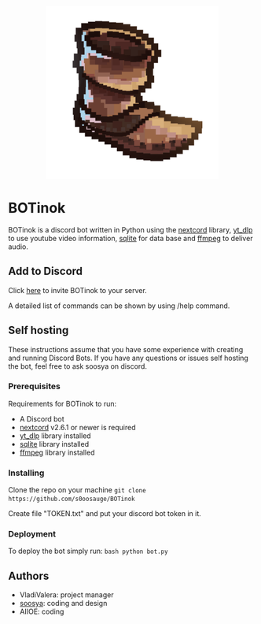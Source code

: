 <div align="center">
    <img src="https://github.com/s0oosauge/BOTinok/blob/main/data/logo2.png" width="350" height="350">
</div>

# BOTinok

BOTinok is a discord bot written in Python using the [nextcord](https://github.com/nextcord/nextcord) library, [yt_dlp](https://github.com/yt-dlp/yt-dlp) to use youtube video information, [sqlite](https://pypi.org/project/sqlite3py/) for data base and [ffmpeg](https://github.com/FFmpeg/FFmpeg) to deliver audio.

## Add to Discord

Click [here](https://discord.com/api/oauth2/authorize?client_id=1182345632086761674&permissions=8&scope=bot) to invite BOTinok to your server.

A detailed list of commands can be shown by using /help command.

## Self hosting

These instructions assume that you have some experience with creating and running Discord Bots. If you have any questions or issues self hosting the bot, feel free to ask soosya on discord.

### Prerequisites

Requirements for BOTinok to run:
- A Discord bot
- [nextcord](https://github.com/nextcord/nextcord) v2.6.1 or newer is required
- [yt_dlp](https://github.com/yt-dlp/yt-dlp) library installed
- [sqlite](https://pypi.org/project/sqlite3py/) library installed
- [ffmpeg](https://github.com/FFmpeg/FFmpeg) library installed

### Installing

Clone the repo on your machine
```git clone https://github.com/s0oosauge/BOTinok```

Create file "TOKEN.txt" and put your discord bot token in it.

### Deployment

To deploy the bot simply run:
```bash python bot.py```

## Authors

- VladiValera: project manager
- [soosya](https://github.com/s0oosauge): coding and design
- AIIOE: coding
